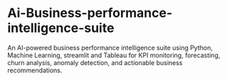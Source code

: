# Ai-Business-performance-intelligence-suite
An AI-powered business performance intelligence suite using Python, Machine Learning, streamlit and Tableau for KPI monitoring, forecasting, churn analysis, anomaly detection, and actionable business recommendations.

